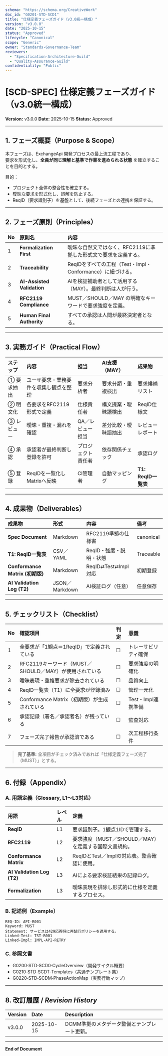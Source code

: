 ```yaml
---
schema: "https://schema.org/CreativeWork"
doc_id: "G0201-STD-SCD1"
title: "仕様定義フェーズガイド（v3.0統一構成）"
version: "v3.0.0"
date: "2025-10-15"
status: "Approved"
lifecycle: "Canonical"
scope: "Generic"
owner: "Standards-Governance-Team"
reviewers:
  - "Specification-Architecture-Guild"
  - "Quality-Assurance-Guild"
confidentiality: "Public"
---
```


# [SCD-SPEC] 仕様定義フェーズガイド（v3.0統一構成）

**Version:** v3.0.0
**Date:** 2025-10-15
**Status:** Approved

---

## 1. フェーズ概要（Purpose & Scope）

本フェーズは、ExchangeApi 開発プロセスの最上流工程であり、  
要求を形式化し、**全員が同じ理解と基準で作業を進められる状態** を確立することを目的とする。  

目的：  
- プロジェクト全体の整合性を確立する。  
- 曖昧な要求を形式化し、誤解を防止する。  
- ReqID（要求識別子）を基盤として、後続フェーズとの連携を保証する。  

---

## 2. フェーズ原則（Principles）

| No | 原則名 | 内容 |
|:--|:--|:--|
| 1 | **Formalization First** | 曖昧な自然文ではなく、RFC2119に準拠した形式文で要求を定義する。 |
| 2 | **Traceability** | ReqIDをすべての工程（Test・Impl・Conformance）に紐づける。 |
| 3 | **AI-Assisted Validation** | AIを検証補助者として活用する（MAY）。最終判断は人が行う。 |
| 4 | **RFC2119 Compliance** | MUST／SHOULD／MAY の明確なキーワードで要求強度を定義。 |
| 5 | **Human Final Authority** | すべての承認は人間が最終決定者となる。 |

---

## 3. 実務ガイド（Practical Flow）

| ステップ | 内容 | 担当 | AI支援（MAY） | 成果物 |
|:--|:--|:--|:--|:--|
| ① 要求抽出 | ユーザ要求・業務要件を収集し観点を整理 | 要求分析者 | 要求分類・重複検出 | 要求候補リスト |
| ② 明文化 | 各要求をRFC2119形式で定義 | 仕様責任者 | 構文提案・曖昧語検出 | ReqID仕様文 |
| ③ レビュー | 曖昧・重複・漏れを確認 | QA／レビュー担当 | 差分比較・曖昧語抽出 | レビューレポート |
| ④ 承認 | 承認者が最終判断し登録を許可 | プロジェクト責任者 | 依存関係チェック | 承認ログ |
| ⑤ 登録 | ReqIDを一覧化しMatrixへ反映 | CI管理者 | 自動マッピング | **T1: ReqID一覧表** |

---

## 4. 成果物（Deliverables）

| 成果物 | 形式 | 内容 | 備考 |
|:--|:--|:--|:--|
| **Spec Document** | Markdown | RFC2119準拠の仕様書 | canonical |
| **T1: ReqID一覧表** | CSV／YAML | ReqID・強度・説明・状態 | Traceable |
| **Conformance Matrix (初期版)** | Markdown | ReqID⇄Test⇄Impl対応 | 初期登録 |
| **AI Validation Log (T2)** | JSON／Markdown | AI検証ログ（任意） | 任意保存 |

---

## 5. チェックリスト（Checklist）

| No | 確認項目 | 判定 | 意義 |
|:--|:--|:--|:--|
| 1 | 全要求が「1観点＝1ReqID」で定義されている | ☐ | トレーサビリティ確保 |
| 2 | RFC2119キーワード（MUST／SHOULD／MAY）が使用されている | ☐ | 要求強度の明確化 |
| 3 | 曖昧表現・重複要求が除去されている | ☐ | 品質向上 |
| 4 | ReqID一覧表（T1）に全要求が登録済み | ☐ | 管理一元化 |
| 5 | Conformance Matrix（初期版）が生成されている | ☐ | Test・Impl連携準備 |
| 6 | 承認記録（署名／承認者名）が残っている | ☐ | 監査対応 |
| 7 | フェーズ完了報告が承認済である | ☐ | 次工程移行条件 |

> **完了基準:** 全項目がチェック済みであれば「仕様定義フェーズ完了（MUST）」とする。

---

## 6. 付録（Appendix）

### A. 用語定義（Glossary, L1〜L3対応）
| 用語 | レベル | 定義 |
|:--|:--|:--|
| **ReqID** | L1 | 要求識別子。1観点1IDで管理する。 |
| **RFC2119** | L2 | 要求強度（MUST／SHOULD／MAY）を定義する国際文書規約。 |
| **Conformance Matrix** | L2 | ReqIDとTest／Implの対応表。整合確認に使用。 |
| **AI Validation Log (T2)** | L3 | AIによる要求検証結果の記録ログ。 |
| **Formalization** | L3 | 曖昧表現を排除し形式的に仕様を定義するプロセス。 |

### B. 記述例（Example）
```text
REQ-ID: API-R001
Keyword: MUST
Statement: サービスは429応答時に再試行ポリシーを適用する。
Linked-Test: TST-R001
Linked-Impl: IMPL-API-RETRY
```

### C. 参照文書
- G0200‑STD‑SCD0‑CycleOverview（開発サイクル概要）  
- G0210‑STD‑SCDT‑Templates（共通テンプレート集）  
- G0220‑STD‑SCDM‑PhaseActionMap（実務行動マップ）

---

## 8. 改訂履歴 / *Revision History*

| Version | Date | Description |
|:--|:--|:--|
| v3.0.0 | 2025-10-15 | DCMM準拠のメタデータ整備とテンプレート更新。 |

---

**End of Document**

